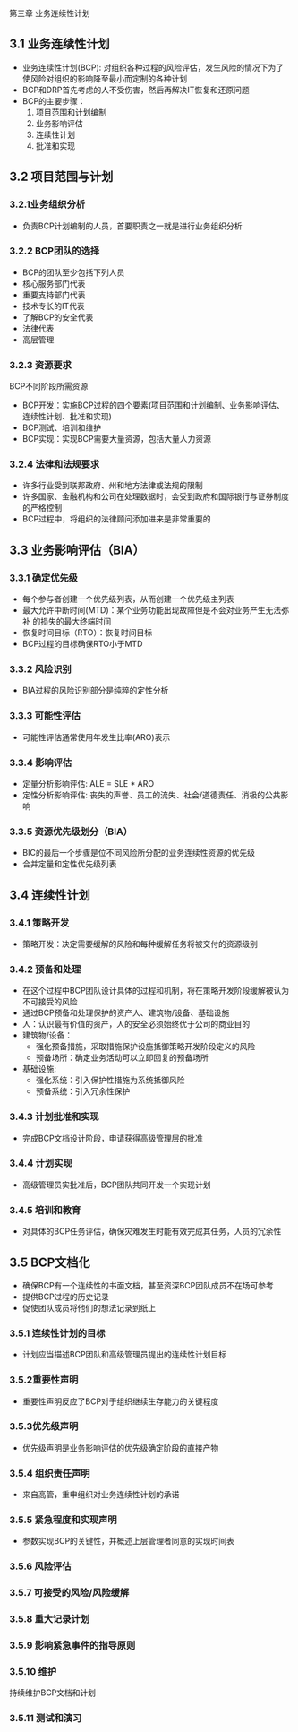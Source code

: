 第三章  业务连续性计划

## 3.1 业务连续性计划
* 业务连续性计划(BCP): 对组织各种过程的风险评估，发生风险的情况下为了使风险对组织的影响降至最小而定制的各种计划
* BCP和DRP首先考虑的人不受伤害，然后再解决IT恢复和还原问题
* BCP的主要步骤：
	1. 项目范围和计划编制
	2. 业务影响评估
	3. 连续性计划
	4. 批准和实现

## 3.2 项目范围与计划

### 3.2.1业务组织分析
* 负责BCP计划编制的人员，首要职责之一就是进行业务组织分析

### 3.2.2 BCP团队的选择
* BCP的团队至少包括下列人员
* 核心服务部门代表
* 重要支持部门代表
* 技术专长的IT代表
* 了解BCP的安全代表
* 法律代表
* 高层管理

### 3.2.3 资源要求
BCP不同阶段所需资源

* BCP开发：实施BCP过程的四个要素(项目范围和计划编制、业务影响评估、连续性计划、批准和实现)
* BCP测试、培训和维护
* BCP实现：实现BCP需要大量资源，包括大量人力资源

### 3.2.4 法律和法规要求
* 许多行业受到联邦政府、州和地方法律或法规的限制
* 许多国家、金融机构和公司在处理数据时，会受到政府和国际银行与证券制度的严格控制
* BCP过程中，将组织的法律顾问添加进来是非常重要的

## 3.3 业务影响评估（BIA）

### 3.3.1 确定优先级
* 每个参与者创建一个优先级列表，从而创建一个优先级主列表
* 最大允许中断时间(MTD)：某个业务功能出现故障但是不会对业务产生无法弥补 的损失的最大终端时间
* 恢复时间目标（RTO）：恢复时间目标
* BCP过程的目标确保RTO小于MTD

### 3.3.2 风险识别
* BIA过程的风险识别部分是纯粹的定性分析

### 3.3.3 可能性评估
* 可能性评估通常使用年发生比率(ARO)表示

### 3.3.4 影响评估
* 定量分析影响评估: ALE = SLE * ARO
* 定性分析影响评估: 丧失的声誉、员工的流失、社会/道德责任、消极的公共影响

### 3.3.5 资源优先级划分（BIA）
* BIC的最后一个步骤是位不同风险所分配的业务连续性资源的优先级
* 合并定量和定性优先级列表

## 3.4 连续性计划

### 3.4.1 策略开发
* 策略开发：决定需要缓解的风险和每种缓解任务将被交付的资源级别

### 3.4.2 预备和处理
* 在这个过程中BCP团队设计具体的过程和机制，将在策略开发阶段缓解被认为不可接受的风险
* 通过BCP预备和处理保护的资产人、建筑物/设备、基础设施
* 人：认识最有价值的资产，人的安全必须始终优于公司的商业目的
* 建筑物/设备：
	* 强化预备措施，采取措施保护设施抵御策略开发阶段定义的风险
	* 预备场所：确定业务活动可以立即回复的预备场所
* 基础设施:
	* 强化系统：引入保护性措施为系统抵御风险
	* 预备系统：引入冗余性保护

### 3.4.3 计划批准和实现
* 完成BCP文档设计阶段，申请获得高级管理层的批准

### 3.4.4 计划实现
* 高级管理员实批准后，BCP团队共同开发一个实现计划

### 3.4.5 培训和教育
* 对具体的BCP任务评估，确保灾难发生时能有效完成其任务，人员的冗余性

## 3.5 BCP文档化
* 确保BCP有一个连续性的书面文档，甚至资深BCP团队成员不在场可参考
* 提供BCP过程的历史记录
* 促使团队成员将他们的想法记录到纸上

### 3.5.1 连续性计划的目标
* 计划应当描述BCP团队和高级管理员提出的连续性计划目标

### 3.5.2重要性声明
* 重要性声明反应了BCP对于组织继续生存能力的关键程度

### 3.5.3优先级声明
* 优先级声明是业务影响评估的优先级确定阶段的直接产物

### 3.5.4 组织责任声明
* 来自高管，重申组织对业务连续性计划的承诺

### 3.5.5 紧急程度和实现声明
* 参数实现BCP的关键性，并概述上层管理者同意的实现时间表

### 3.5.6 风险评估

### 3.5.7 可接受的风险/风险缓解

### 3.5.8 重大记录计划

### 3.5.9 影响紧急事件的指导原则

### 3.5.10 维护
持续维护BCP文档和计划

### 3.5.11 测试和演习

